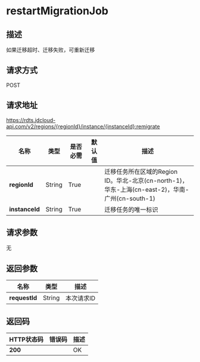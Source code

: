 # restartMigrationJob


## 描述
如果迁移超时、迁移失败，可重新迁移

## 请求方式
POST

## 请求地址
https://rdts.jdcloud-api.com/v2/regions/{regionId}/instance/{instanceId}:remigrate

|名称|类型|是否必需|默认值|描述|
|---|---|---|---|---|
|**regionId**|String|True| |迁移任务所在区域的Region ID。华北-北京(cn-north-1)，华东-上海(cn-east-2)，华南-广州(cn-south-1)|
|**instanceId**|String|True| |迁移任务的唯一标识|

## 请求参数
无


## 返回参数
|名称|类型|描述|
|---|---|---|
|**requestId**|String|本次请求ID|


## 返回码
|HTTP状态码|错误码|描述|
|---|---|---|
|**200**||OK|
